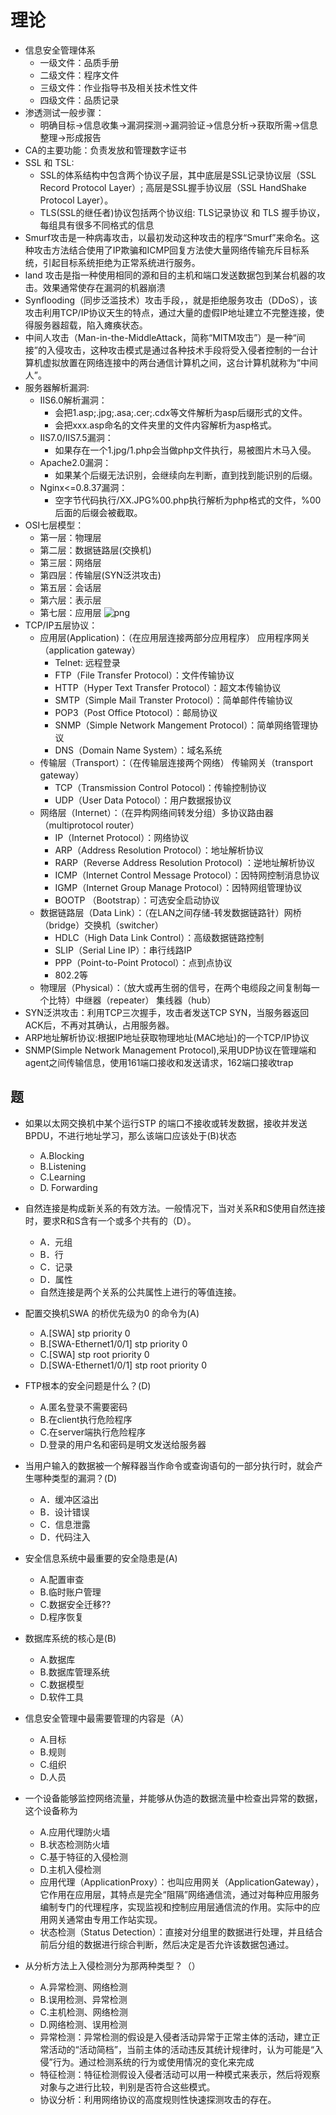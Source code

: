 # 理论

- 信息安全管理体系
  - 一级文件：品质手册
  - 二级文件：程序文件
  - 三级文件：作业指导书及相关技术性文件
  - 四级文件：品质记录
- 渗透测试一般步骤：
  - 明确目标->信息收集->漏洞探测->漏洞验证->信息分析->获取所需->信息整理->形成报告
- CA的主要功能：负责发放和管理数字证书
- SSL 和 TSL:
  - SSL的体系结构中包含两个协议子层，其中底层是SSL记录协议层（SSL Record Protocol Layer）; 高层是SSL握手协议层（SSL HandShake Protocol Layer）。
  - TLS(SSL的继任者)协议包括两个协议组: TLS记录协议 和 TLS 握手协议，每组具有很多不同格式的信息
- Smurf攻击是一种病毒攻击，以最初发动这种攻击的程序“Smurf”来命名。这种攻击方法结合使用了IP欺骗和ICMP回复方法使大量网络传输充斥目标系统，引起目标系统拒绝为正常系统进行服务。
- land 攻击是指一种使用相同的源和目的主机和端口发送数据包到某台机器的攻击。效果通常使存在漏洞的机器崩溃
- Synflooding（同步泛滥技术）攻击手段，，就是拒绝服务攻击（DDoS），该攻击利用TCP/IP协议天生的特点，通过大量的虚假IP地址建立不完整连接，使得服务器超载，陷入瘫痪状态。
- 中间人攻击（Man-in-the-MiddleAttack，简称“MITM攻击”）是一种“间接”的入侵攻击，这种攻击模式是通过各种技术手段将受入侵者控制的一台计算机虚拟放置在网络连接中的两台通信计算机之间，这台计算机就称为“中间人”。
- 服务器解析漏洞:
  - IIS6.0解析漏洞：
    - 会把1.asp;.jpg;.asa;.cer;.cdx等文件解析为asp后缀形式的文件。
    - 会把xxx.asp命名的文件夹里的文件内容解析为asp格式。
  - IIS7.0/IIS7.5漏洞：
    - 如果存在一个1.jpg/1.php会当做php文件执行，易被图片木马入侵。
  - Apache2.0漏洞：
    - 如果某个后缀无法识别，会继续向左判断，直到找到能识别的后缀。
  - Nginx<=0.8.37漏洞：
    - 空字节代码执行/XX.JPG%00.php执行解析为php格式的文件，%00后面的后缀会被截取。
- OSI七层模型：
  - 第一层：物理层
  - 第二层：数据链路层(交换机)
  - 第三层：网络层
  - 第四层：传输层(SYN泛洪攻击)
  - 第五层：会话层
  - 第六层：表示层
  - 第七层：应用层
  ![png](./理论/OSI七层模型.png)
- TCP/IP五层协议：
  - 应用层(Application)：（在应用层连接两部分应用程序） 应用程序网关（application gateway）  
    - Telnet: 远程登录  
    - FTP（File Transfer Protocol）：文件传输协议  
    - HTTP（Hyper Text Transfer Protocol）：超文本传输协议  
    - SMTP（Simple Mail Transter Protocol）：简单邮件传输协议  
    - POP3（Post Office Ptotocol）：邮局协议  
    - SNMP（Simple Network Mangement Protocol）：简单网络管理协议  
    - DNS（Domain Name System）：域名系统  
  - 传输层（Transport）：（在传输层连接两个网络） 传输网关（transport gateway）  
    - TCP（Transmission Control Potocol)：传输控制协议  
    - UDP（User Data Potocol）：用户数据报协议  
  - 网络层（Internet）：（在异构网络间转发分组）多协议路由器（multiprotocol router）  
    - IP（Internet Protocol）：网络协议  
    - ARP（Address Resolution Protocol）：地址解析协议  
    - RARP（Reverse Address Resolution Protocol) ：逆地址解析协议  
    - ICMP（Internet Control Message Protocol）：因特网控制消息协议  
    - IGMP（Internet Group Manage Protocol）：因特网组管理协议  
    - BOOTP （Bootstrap）：可选安全启动协议  
  - 数据链路层（Data Link）：（在LAN之间存储-转发数据链路针）网桥（bridge）交换机（switcher）
    - HDLC（High Data Link Control）：高级数据链路控制
    - SLIP（Serial Line IP）：串行线路IP
    - PPP（Point-to-Point Protocol）：点到点协议
    - 802.2等
  - 物理层（Physical）：（放大或再生弱的信号，在两个电缆段之间复制每一个比特）中继器（repeater） 集线器（hub）
- SYN泛洪攻击：利用TCP三次握手，攻击者发送TCP SYN，当服务器返回ACK后，不再对其确认，占用服务器。
- ARP地址解析协议:根据IP地址获取物理地址(MAC地址)的一个TCP/IP协议
- SNMP(Simple Network Management Protocol),采用UDP协议在管理端和agent之间传输信息，使用161端口接收和发送请求，162端口接收trap









## 题

- 如果以太网交换机中某个运行STP 的端口不接收或转发数据，接收并发送BPDU，不进行地址学习，那么该端口应该处于(B)状态
  - A.Blocking
  - B.Listening
  - C.Learning
  - D. Forwarding
- 自然连接是构成新关系的有效方法。一般情况下，当对关系R和S使用自然连接时，要求R和S含有一个或多个共有的（D）。
  - A．元组
  - B．行
  - C．记录
  - D．属性
  - 自然连接是两个关系的公共属性上进行的等值连接。
- 配置交换机SWA 的桥优先级为0 的命令为(A)
  - A.[SWA] stp priority 0
  - B.[SWA-Ethernet1/0/1] stp priority 0
  - C.[SWA] stp root priority 0
  - D.[SWA-Ethernet1/0/1] stp root priority 0
- FTP根本的安全问题是什么？(D)
  - A.匿名登录不需要密码
  - B.在client执行危险程序
  - C.在server端执行危险程序
  - D.登录的用户名和密码是明文发送给服务器
- 当用户输入的数据被一个解释器当作命令或查询语句的一部分执行时，就会产生哪种类型的漏洞？(D)
  - A．缓冲区溢出
  - B．设计错误
  - C．信息泄露
  - D．代码注入
- 安全信息系统中最重要的安全隐患是(A)
  - A.配置审查
  - B.临时账户管理
  - C.数据安全迁移??
  - D.程序恢复
- 数据库系统的核心是(B)
  - A.数据库
  - B.数据库管理系统
  - C.数据模型
  - D.软件工具
- 信息安全管理中最需要管理的内容是（A）
  - A.目标
  - B.规则
  - C.组织
  - D.人员





- 一个设备能够监控网络流量，并能够从伪造的数据流量中检查出异常的数据，这个设备称为
  - A.应用代理防火墙
  - B.状态检测防火墙
  - C.基于特征的入侵检测
  - D.主机入侵检测
  - 应用代理（ApplicationProxy）：也叫应用网关（ApplicationGateway），它作用在应用层，其特点是完全“阻隔”网络通信流，通过对每种应用服务编制专门的代理程序，实现监视和控制应用层通信流的作用。实际中的应用网关通常由专用工作站实现。
  - 状态检测（Status Detection）：直接对分组里的数据进行处理，并且结合前后分组的数据进行综合判断，然后决定是否允许该数据包通过。

- 从分析方法上入侵检测分为那两种类型？（）
  - A.异常检测、网络检测
  - B.误用检测、异常检测
  - C.主机检测、网络检测
  - D.网络检测、误用检测
  - 异常检测：异常检测的假设是入侵者活动异常于正常主体的活动，建立正常活动的“活动简档”，当前主体的活动违反其统计规律时，认为可能是“入侵”行为。通过检测系统的行为或使用情况的变化来完成
  - 特征检测：特征检测假设入侵者活动可以用一种模式来表示，然后将观察对象与之进行比较，判别是否符合这些模式。
  - 协议分析：利用网络协议的高度规则性快速探测攻击的存在。
